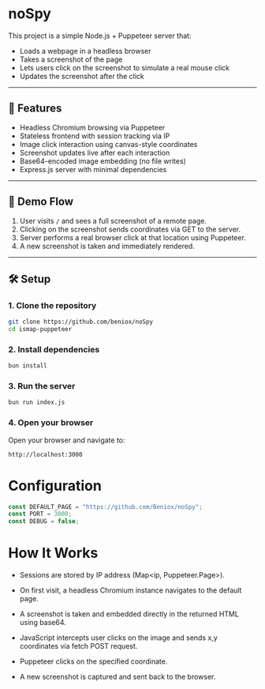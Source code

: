 # noSpy

This project is a simple Node.js + Puppeteer server that:

- Loads a webpage in a headless browser
- Takes a screenshot of the page
- Lets users click on the screenshot to simulate a real mouse click
- Updates the screenshot after the click

---

## 🚀 Features

- Headless Chromium browsing via Puppeteer
- Stateless frontend with session tracking via IP
- Image click interaction using canvas-style coordinates
- Screenshot updates live after each interaction
- Base64-encoded image embedding (no file writes)
- Express.js server with minimal dependencies

---

## 📸 Demo Flow

1. User visits `/` and sees a full screenshot of a remote page.
2. Clicking on the screenshot sends coordinates via GET to the server.
3. Server performs a real browser click at that location using Puppeteer.
4. A new screenshot is taken and immediately rendered.

---

## 🛠 Setup

### 1. Clone the repository

```bash
git clone https://github.com/beniox/noSpy
cd ismap-puppeteer
```
### 2. Install dependencies

```bash
bun install
```

### 3. Run the server

```bash
bun run index.js
```

### 4. Open your browser
Open your browser and navigate to:
```
http://localhost:3000
```

# Configuration

``` javascript
const DEFAULT_PAGE = "https://github.com/Beniox/noSpy";
const PORT = 3000;
const DEBUG = false;
```



# How It Works

- Sessions are stored by IP address (Map<ip, Puppeteer.Page>).

- On first visit, a headless Chromium instance navigates to the default page.

- A screenshot is taken and embedded directly in the returned HTML using base64.

- JavaScript intercepts user clicks on the image and sends x,y coordinates via fetch POST request.

- Puppeteer clicks on the specified coordinate.

- A new screenshot is captured and sent back to the browser.
